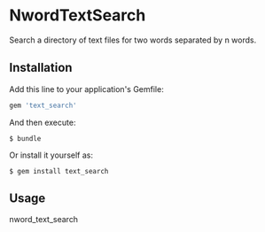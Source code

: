 # NwordTextSearch

Search a directory of text files for two words separated by n words.

## Installation

Add this line to your application's Gemfile:

```ruby
gem 'text_search'
```

And then execute:

    $ bundle

Or install it yourself as:

    $ gem install text_search

## Usage

nword_text_search
